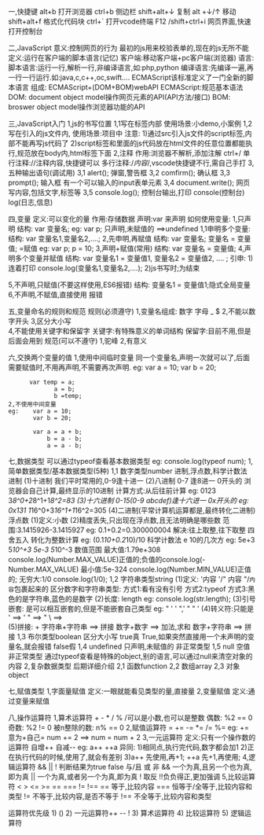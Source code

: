 一,快捷键
alt+b                       打开浏览器
ctrl+b                      侧边栏
shift+alt+↓                 复制
alt +↓/↑                    移动
shift+alt+f                 格式化代码块
ctrl+`                      打开vcode终端
F12 /shift+ctrl+i           网页界面,快速打开控制台

二,JavaScript
意义:控制网页的行为
    最初的js用来校验表单的,现在的js无所不能
定义:运行在客户端的脚本语言(记忆)
    客户端:移动客户端+pc客户端(浏览器)
     语言:脚本语言:运行一行,解析一行,非编译语言,如:php,python
          编译语言:先编译一遍,再一行一行运行.如:java,c,c++,oc,swift....
    ECMAScript该标准定义了一门全新的脚本语言
组成: ECMAScript+(DOM+BOM)webAPI
      ECMAScript:规范基本语法
      DOM: document object model操作网页元素的API(API方法/接口)
      BOM: broswer  object model操作浏览器功能的API



三,JavaScript入门
1,js的书写位置
  1,1写在<script>js内容</script>标签内部
     使用场景:小demo,小案例
  1,2写在引入的js文件内,<script src="js文件路径"></script>
     使用场景:项目中
  注意:
      1)通过src引入js文件的script标签,内部不能再写js代码了
      2)script标签和里面的js代码放在html文件的任意位置都能执行,规范放在body内,html标签下面
2,注释
  作用:浏览器不解析,添加注解
  ctrl+/
  单行注释://注释内容,快捷键可以
  多行注释:/*内容*/,vscode快捷键不行,需自己手打
3,五种输出语句(调试用)
  3,1   alert();            弹窗,警告框
  3,2   comfirm();          确认框
  3,3   prompt();           输入框   有一个可以输入的input表单元素
  3,4   document.write();   网页写内容,包括文字,标签等
  3,5   console.log();      控制台输出,打印   console(控制台)  log(日志,信息)
 
  
四,变量
定义:可以变化的量
作用:存储数据
声明:var 来声明
如何使用变量:
  1,只声明
    结构: var 变量名;
    eg:    var  p;
    只声明,未赋值的 ==>undefined
    1,1申明多个变量:
    结构: var 变量名1,变量名2,....;
  2,先申明,再赋值
    结构: var 变量名;
          变量名 = 变量值;     =赋值
    eg:  var p;
         p = 10;
  3,声明+赋值(常用)
    结构: var 变量名 = 变量值;
  4,声明多个变量并赋值
    结构: var 变量名1 = 变量值1,
              变量名2 = 变量值2,
              ....            ;
      引申:
      1)连着打印
        console.log(变量名1,变量名2,....);
      2)js书写时;为结束


   5,不声明,只赋值(不要这样使用,ES6报错)
  结构: 变量名1 = 变量值1;隐式全局变量
   6,不声明,不赋值,直接使用
   报错



五,变量命名的规则和规范
规则(必须遵守)
1,变量名组成: 数字 字母  _  $
2,不能以数字开头
3,区分大小写  
4,不能使用关键字和保留字
  关键字:有特殊意义的单词结构
  保留字:目前不用,但是后面会用到
规范(可以不遵守)
1,驼峰
2,有意义


六,交换两个变量的值
    1,使用中间临时变量
    同一个变量名,声明一次就可以了,后面需要赋值时,不用再声明,不需要再次声明.
    eg:   var a = 10;
          var b = 20;

          var temp = a;
                 a = b;
                 b =temp;
    2,不使用中间变量
    eg:    var a = 10;
           var b = 20;

           var a = a + b;
               b = a - b;
               a = a - b;
七,数据类型
可以通过typeof查看基本数据类型
eg:  console.log(typeof num);
1,简单数据类型/基本数据类型(5种)
  1,1  数字类型number   进制,浮点数,科学计数法
      进制
          (1)十进制 我们平时常用的,0-9逢十进一
          (2)八进制 0-7 逢8进一   0开头的
             浏览器会自己计算,最终显示的10进制
            计算方式:从后往前计算
            eg:  0123     3*8^0+2*8^1+1*8^2=83
          (3)十六进制 0-15(0-9  abcdef)逢十六进一   0x开头的
            eg:  0x131     1*16^0+3*16^1+1*16^2=305
          (4)二进制(平常计算机运算都是,最终转化二进制)
      浮点数
          (1)定义:小数
          (2)精度丢失,只出现在浮点数,且无法明确是哪些数
          范围:3.1415926-3.1415927
          eg:  0.1+0.2=0.300000004
          解决:往上取整,往下取整  四舍五入
          转化为整数计算
          eg:  (0.1*10+0.2*10)/10 
      科学计数法 e   10的几次方
          eg: 5e+3    5*10^+3
              5e-3    5*10^-3
      数值范围
          最大值:1.79e+308    console.log(Number.MAX_VALUE)正值的;负值的console.log(-Number.MAX_VALUE)
          最小值:5e-324       console.log(Number.MIN_VALUE)正值的;
          无穷大:1/0          console.log(1/0);
  1,2  字符串类型string
      (1)定义:
         '内容 '/" 内容 "/`内容`包裹起来的
            区分数字和字符串类型:
            方式1:看有没有引号
            方式2:typeof
            方式3:黑色的是字符串,蓝色的是数字
      (2)长度: length
            eg: console.log(str.length);
      (3)引号嵌套:
            是可以相互嵌套的,但是不能嵌套自己类型
            eg:  "  ' ' ",'   " "  '
      (4)转义符:只能是\
             \'   ==> '
             \"   ==> "
             \\   ==> \
      (5)拼接:   +
             字符串+字符串   ==>  拼接
             数字+数字       ==>  加法,求和
             数字+字符串     ==>   拼接
  1,3  布尔类型boolean
       区分大小写
        true真   True,如果突然直接用一个未声明的变量名,就会报错
        false假
  1,4  undefined 只声明,未赋值的 非正常类型
  1,5  null 空值  非正常类型  通过typeof查看是特殊的object,别的语言,可以通过null来清空对象的内容
2,复杂数据类型  后期详细介绍
  2,1  函数function
  2,2  数组array
  2,3  对象object



七,赋值类型
  1,字面量赋值
    定义:一眼就能看见类型的量,直接量
  2,变量赋值
    定义:通过变量来赋值

八,操作运算符
  1,算术运算符
    + - * / %
    /可以是小数,也可以是整数
    偶数:         %2 == 0
    奇数:         %2 != 0 
    被n整除的数:   n% == 0
  2,赋值运算符
     =  += -= *= /= %= 
     eg: +=  意为+自己=    num += 2  ==> num = num + 2
  3,一元运算符
    定义:只有一个操作数的运算符
    自增++  自减--
    eg:  a++  ++a
    异同:
    1)相同点,执行完代码,数字都会加1
    2)正在执行代码的时候,使用了,就会有差别
    3)a++  先使用,再+1;   ++a  先+1,再使用;
  4,逻辑运算符
    &&      ||   !   判断结果为true  false
    与/且   或   非
    &&   一个为真,且另一个也为真,即为真
    ||   一个为真,或者另一个为真,即为真
    !    取反     !!负负得正,更加强调
  5,比较运算符
  < > <= >= == === != !==
  ==     等于,比较内容
  ===    恒等于/全等于,比较内容和类型
  !=     不等于,比较内容,是否不等于
  !==    不全等于,比较内容和类型

运算符优先级
      1)  ()
      2)  一元运算符++  --  !
      3)  算术运算符
      4)  比较运算符
      5)  逻辑运算符









